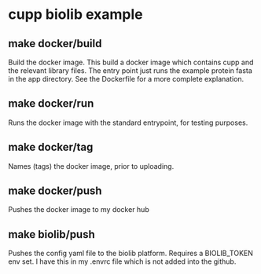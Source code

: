 # cupp biolib example

## make docker/build

Build the docker image. This build a docker image which contains cupp and the relevant library files. The entry point just runs the example protein fasta in the app directory. See the Dockerfile for a more complete explanation.

## make docker/run

Runs the docker image with the standard entrypoint, for testing purposes.

## make docker/tag

Names (tags) the docker image, prior to uploading.

## make docker/push

Pushes the docker image to my docker hub

## make biolib/push

Pushes the config yaml file to the biolib platform. Requires a BIOLIB_TOKEN env set. I have this in my .envrc file which is not added into the github.
